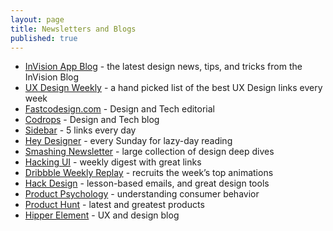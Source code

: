 ```yaml
---
layout: page
title: Newsletters and Blogs
published: true
---
```



* [InVision App Blog](https://www.invisionapp.com/blog) - the latest design news, tips, and tricks from the InVision Blog
* [UX Design Weekly](http://uxdesignweekly.com/) - a hand picked list of the best UX Design links every week
* [Fastcodesign.com](https://www.fastcodesign.com/) - Design and Tech editorial
* [Codrops](http://tympanus.net/codrops/) - Design and Tech blog
* [Sidebar](http://sidebar.io/) - 5 links every day
* [Hey Designer](http://heydesigner.com/) - every Sunday for lazy-day reading
* [Smashing Newsletter](http://www.smashingmagazine.com/) - large collection of design deep dives
* [Hacking UI](http://hackingui.com/) - weekly digest with great links
* [Dribbble Weekly Replay](https://dribbble.com/stories/categories/weekly-replay) -  recruits the week’s top animations
* [Hack Design](https://hackdesign.org/) - lesson-based emails, and great design tools
* [Product Psychology](http://www.productpsychology.com/) - understanding consumer behavior
* [Product Hunt](http://www.producthunt.com/) - latest and greatest products
* [Hipper Element](http://thehipperelement.com/) - UX and design blog
